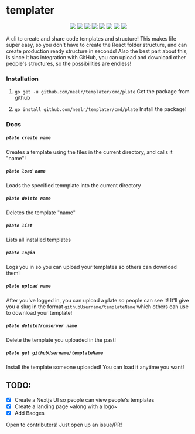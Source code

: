 # templater

<p align="center">
    <a href="https://templaterx.now.sh" alt="Templates">
        <img src="https://img.shields.io/endpoint?url=https://templater-api.hacker22.repl.co/api/badges/templates&label=Templates" /></a>
  <a href="https://templaterx.now.sh" alt="Server">
        <img src="https://img.shields.io/endpoint?url=https://templater-api.hacker22.repl.co/api/badges&label=Server%20Status" /></a>
  <a href="https://opensource.org/licenses/MIT" alt="LICENSE">
        <img src="https://badgen.net/github/license/neelr/templater" /></a>
    <a href="https://github.com/neelr/templater/commits/master" alt="Commits">
        <img src="https://badgen.net/github/last-commit/neelr/templater" /></a>
    <a href="https://github.com/neelr/templater/issues" alt="Closed Issues">
        <img src="https://badgen.net/github/closed-issues/neelr/templater" /></a>
     <a href="https://github.com/neelr/templater/issues" alt="Open Issues">
        <img src="https://badgen.net/github/open-issues/neelr/templater" /></a>
      <a href="https://github.com/neelr/templater/actions" alt="Actions">
        <img src="https://badgen.net/github/checks/neelr/templater" /></a>
  <a href="https://github.com/neelr/templater/releases" alt="Release">
        <img src="https://badgen.net/github/release/neelr/templater" /></a>
  
</p>

A cli to create and share code templates and structure! This makes life super easy, so you don't have to create the React folder structure, and can create production ready structure in seconds! Also the best part about this, is since it has integration with GitHub, you can upload and download other people's structures, so the possibilities are endless!

### Installation

1. `go get -u github.com/neelr/templater/cmd/plate` Get the package from github

2. `go install github.com/neelr/templater/cmd/plate` Install the package!

### Docs

##### `plate create name`

Creates a template using the files in the current directory, and calls it "name"!

##### `plate load name`

Loads the specified temnplate into the current directory

##### `plate delete name`

Deletes the template "name"

##### `plate list`

Lists all installed templates

##### `plate login`

Logs you in so you can upload your templates so others can download them!

##### `plate upload name`

After you've logged in, you can upload a plate so people can see it! It'll give you a slug in the format `githubUsername/templateName` which others can use to download your template!

##### `plate deletefromserver name`

Delete the template you uploaded in the past!

##### `plate get githubUsername/templateName`

Install the template someone uploaded! You can load it anytime you want!

## TODO:

-   [x] Create a Nextjs UI so people can view people's templates
-   [x] Create a landing page ~along with a logo~
-   [x] Add Badges

Open to contributers! Just open up an issue/PR!
